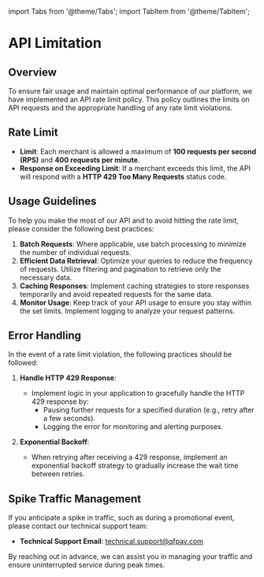 import Tabs from '@theme/Tabs';
import TabItem from '@theme/TabItem';

# API Limitation

## Overview
To ensure fair usage and maintain optimal performance of our platform, we have implemented an API rate limit policy. This policy outlines the limits on API requests and the appropriate handling of any rate limit violations.

## Rate Limit
- **Limit**: Each merchant is allowed a maximum of **100 requests per second (RPS)** and **400 requests per minute**.
- **Response on Exceeding Limit**: If a merchant exceeds this limit, the API will respond with a **HTTP 429 Too Many Requests** status code.

## Usage Guidelines
To help you make the most of our API and to avoid hitting the rate limit, please consider the following best practices:

1. **Batch Requests**: Where applicable, use batch processing to minimize the number of individual requests.
2. **Efficient Data Retrieval**: Optimize your queries to reduce the frequency of requests. Utilize filtering and pagination to retrieve only the necessary data.
3. **Caching Responses**: Implement caching strategies to store responses temporarily and avoid repeated requests for the same data.
4. **Monitor Usage**: Keep track of your API usage to ensure you stay within the set limits. Implement logging to analyze your request patterns.

## Error Handling
In the event of a rate limit violation, the following practices should be followed:

1. **Handle HTTP 429 Response**:
   - Implement logic in your application to gracefully handle the HTTP 429 response by:
     - Pausing further requests for a specified duration (e.g., retry after a few seconds).
     - Logging the error for monitoring and alerting purposes.
   
2. **Exponential Backoff**: 
   - When retrying after receiving a 429 response, implement an exponential backoff strategy to gradually increase the wait time between retries.

## Spike Traffic Management
If you anticipate a spike in traffic, such as during a promotional event, please contact our technical support team:

- **Technical Support Email**: [technical.support@qfpay.com](mailto:technical.support@qfpay.com)

By reaching out in advance, we can assist you in managing your traffic and ensure uninterrupted service during peak times.
